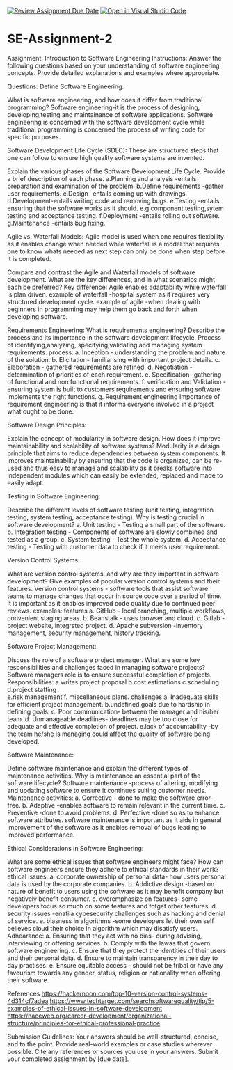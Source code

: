 [![Review Assignment Due Date](https://classroom.github.com/assets/deadline-readme-button-24ddc0f5d75046c5622901739e7c5dd533143b0c8e959d652212380cedb1ea36.svg)](https://classroom.github.com/a/-ucQIGTc)
[![Open in Visual Studio Code](https://classroom.github.com/assets/open-in-vscode-718a45dd9cf7e7f842a935f5ebbe5719a5e09af4491e668f4dbf3b35d5cca122.svg)](https://classroom.github.com/online_ide?assignment_repo_id=15242353&assignment_repo_type=AssignmentRepo)
# SE-Assignment-2
Assignment: Introduction to Software Engineering
Instructions:
Answer the following questions based on your understanding of software engineering concepts. Provide detailed explanations and examples where appropriate.

Questions:
Define Software Engineering:

What is software engineering, and how does it differ from traditional programming?
Software engineering-it is the process of designing, developing,testing and maintainance of software applications.
Software engineering is concerned with the software development cycle while traditional programming is concerned the process of writing code for specific purposes.

Software Development Life Cycle (SDLC):
These are structured steps that one can follow to ensure high quality software systems are invented.

Explain the various phases of the Software Development Life Cycle. Provide a brief description of each phase.
a.Planning and analysis -entails preparation and examination of the problem.
b.Define requirements -gather user requirements.
c.Design -entails coming up with drawings.
d.Development-entails writing code and removing bugs.
e.Testing -entails ensuring that the software works as it should. e.g component testing,sytem testing and acceptance testing.
f.Deployment -entails rolling out software.
g.Maintenance -entails bug fixing.

Agile vs. Waterfall Models:
Agile model is used when one requires flexibility as it enables change when needed while waterfall is a model that requires one to know whats needed as next step can only be done when step before it is completed.

Compare and contrast the Agile and Waterfall models of software development. What are the key differences, and in what scenarios might each be preferred?
Key difference: Agile enables adaptability while waterfall is plan driven.
example of waterfall -hospital system as it requires very structured development cycle.
example of agile -when dealing with beginners in programming may help them go back and forth  when developing software.

Requirements Engineering:
What is requirements engineering? 
Describe the process and its importance in the software development lifecycle.
Process of identifying,analyzing, specifying,validating and managing system requirements.
process:
a. Inception - understanding the problem and nature of the solution.
b. Elicitation- familiarising with important project details.
c. Elaboration - gathered requirements are refined.
d. Negotiation -determination of priorities of each requirement. 
e. Specification -gathering of functional and non functional requirements.
f. verification and Validation -ensuring system is built to customers requirements and ensuring software implements the right functions.
g. Requirement engineering
Importance of requirement engineering is that it informs  everyone involved in a project what ought to be done.

Software Design Principles:

Explain the concept of modularity in software design. How does it improve maintainability and scalability of software systems?
Modularity is a design principle that aims to reduce dependencies between system components.
It improves maintainability by ensuring that the code is organized, can be re-used and thus easy to manage
and scalability as it breaks software into independent modules which can easily be extended, replaced and made to easily adapt.

Testing in Software Engineering:

Describe the different levels of software testing (unit testing, integration testing, system testing, acceptance testing). Why is testing crucial in software development?
a. Unit testing - Testing a small part of the software.
b. Integration testing - Components of software are slowly combined and tested as a group.
c. System testing - Test the whole system.
d. Acceptance testing - Testing with customer data to check if it meets user requirement.

Version Control Systems:

What are version control systems, and why are they important in software development? Give examples of popular version control systems and their features.
Version control systems - software tools that assist software teams to manage changes that occur in source code over a period of time.
It is important as it enables improved code quality due to continued peer reviews.
examples:                features
a. GitHub               - local branching, multiple workflows, convenient staging areas.
b. Beanstalk            - uses browser and cloud.
c. Gitlab               -project website, integrsted project.
d. Apache subversion    -inventory management, security management, history tracking.

Software Project Management:

Discuss the role of a software project manager. What are some key responsibilities and challenges faced in managing software projects?
Software managers role is to ensure successful completion of projects.
Responsibilities: 
a.writes project proposal
b.cost estimations
c.scheduling
d.project staffing  
e.risk management 
f. miscellaneous plans.
challenges
a. Inadequate skills for efficient project management.
b.undefined goals due to hardship in defining goals.
c. Poor communication- between the manager and his/her team.
d. Unmanageable deadlines- deadlines may be too close for adequate and effective completion of project.
e.lack of accountability -by the team he/she is managing could affect the quality of software being developed.

Software Maintenance:

Define software maintenance and explain the different types of maintenance activities. Why is maintenance an essential part of the software lifecycle?
Software maintenance -process of altering, modifying and updating software to ensure it continues suiting customer needs.
Maintenance activities:
a. Corrective - done to make the software error-free.
b. Adaptive -enables software to remain relevant in the current time.
c. Preventive -done to avoid problems.
d. Perfective  -done so as to enhance software attributes.
software maintenance is important as it aids in general improvement of the software as it enables removal of bugs leading to improved performance.

Ethical Considerations in Software Engineering:

What are some ethical issues that software engineers might face? How can software engineers ensure they adhere to ethical standards in their work?
ethical issues:
a. corporate ownership of personal data- how users personal data is used by the corporate companies.
b. Addictive design -based on nature of benefit to users using the software as it may benefit company but negatively benefit consumer.
c. overemphasize on features- some developers focus so much on some features and fotget other features.
d. security issues -enatila cybesecurity challenges such as hacking and denial of service.
e. biasness in algorithms -some developers let their own self believes cloud their choice in algorithm which may disatisfy users.
Adhearance:
a. Ensuring that they act with no bias- during  advising, interviewing or offering services.
b. Comply with the lawas that govern software engineering.
c. Ensure that they protect the identities of their users and their personal data.
d. Ensure to maintain transparency in their day to day practises.
e. Ensure equitable access - should not be tribal or have any favourism towards any gender, status, religion or nationality when offering their software.


References
https://hackernoon.com/top-10-version-control-systems-4d314cf7adea
https://www.techtarget.com/searchsoftwarequality/tip/5-examples-of-ethical-issues-in-software-development
https://naceweb.org/career-development/organizational-structure/principles-for-ethical-professional-practice


Submission Guidelines:
Your answers should be well-structured, concise, and to the point.
Provide real-world examples or case studies wherever possible.
Cite any references or sources you use in your answers.
Submit your completed assignment by [due date].
